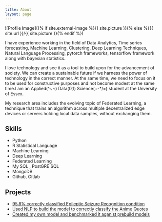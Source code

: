 ```yaml
---
title: About
layout: page
---
```

![Profile Image]({% if site.external-image %}{{ site.picture }}{% else %}{{ site.url }}/{{ site.picture }}{% endif %})

<p>I have experience working in the field of Data Analytics, Time series forecasting, Machine Learning, Clustering, Deep Learning Techniques, Natural Language Processing, pytorch frameworks, tensorflow framework along with bayesian statistics.</p>

<p>I love technology and see it as a tool to build upon for the advancement of society. We can create a sustainable future if we harness the power of technology in the correct manner. At the same time, we need to focus on it to be used for constructive purposes and not become modest at the same time.I am an Applied(^~¬) Data(0,1) Science(+-*/=) student at the Unversity of Essex.</p>

<p> My research area includes the evolving topic of Federated Learning, a technique that trains an algorithm across multiple decentralized edge devices or servers holding local data samples, without exchanging them.</p>

<h2>Skills</h2>

<ul class="skill-list">
	<li>Python</li>
	<li>R Statistical Language</li>
	<li>Machine Learning</li>
	<li>Deep Learning</li>
	<li>Federated Learning</li>
	<li>My SQL , PostGRE SQL</li>
	<li>MongoDB</li>
	<li>Github, Gitlab</li>
</ul>

<h2>Projects</h2>

<ul>
	<li><a href="https://github.com/mahii6991/Kaggle_Projects/blob/main/project-on-epileptic-seizure-recognition.ipynb">95.8% correctly classified Epileptic Seizure Recognition condition</a></li>
	<li><a href="https://github.com/mahii6991/Kaggle_Projects/blob/main/playing-with-anime.ipynb">Used NLP to build the model to correctly classify the Anime Quotes </a></li>
	<li><a href="https://github.com/mahii6991/Kaggle_Projects/blob/main/building-the-ml-model.ipynb">Created my own model and benchmarked it aganist prebuild models</a></li>
</ul>
